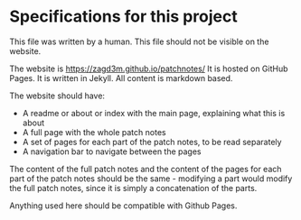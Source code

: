 # Specifications for this project

This file was written by a human.
This file should not be visible on the website.

The website is https://zagd3m.github.io/patchnotes/
It is hosted on GitHub Pages.
It is written in Jekyll.
All content is markdown based.

The website should have:
- A readme or about or index with the main page, explaining what this is about
- A full page with the whole patch notes
- A set of pages for each part of the patch notes, to be read separately
- A navigation bar to navigate between the pages

The content of the full patch notes and the content of the pages for each part of the patch notes should be the same - modifying a part would modify the full patch notes, since it is simply a concatenation of the parts.

Anything used here should be compatible with Github Pages.
